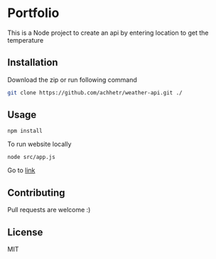 # Portfolio

This is a Node project to create an api by entering location to get the temperature

## Installation

Download the zip or run following command

```bash
git clone https://github.com/achhetr/weather-api.git ./
```

## Usage

```
npm install
```

To run website locally

```
node src/app.js
```

Go to [link](http://localhost:3000/)

<!-- To run live website [Akash's Portfolio](https://akash7.netlify.app/) (working on it) -->

## Contributing

Pull requests are welcome :)

## License

MIT
